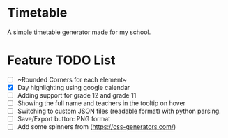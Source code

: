 # Timetable

A simple timetable generator made for my school.


# Feature TODO List

- [ ] ~Rounded Corners for each element~
- [x] Day highlighting using google calendar
- [ ] Adding support for grade 12 and grade 11
- [ ] Showing the full name and teachers in the tooltip on hover
- [ ] Switching to custom JSON files (readable format) with python parsing.
- [ ] Save/Export button: PNG format
- [ ] Add some spinners from (https://css-generators.com/)
